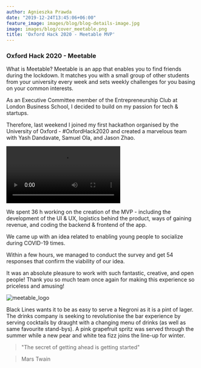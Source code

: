 ```yaml
---
author: Agnieszka Prawda
date: "2019-12-24T13:45:06+06:00"
feature_image: images/blog/blog-details-image.jpg
image: images/blog/cover_meetable.png
title: 'Oxford Hack 2020 - Meetable MVP'
---
```

### Oxford Hack 2020 - Meetable

What is Meetable?
Meetable is an app that enables you to find friends during the lockdown. It matches you with a small group of other students from your university every week and sets weekly challenges for you basing on your common interests.



As an Executive Committee member of the Entrepreneurship Club at London Business School, I decided to build on my passion for tech & startups.

Therefore, last weekend I joined my first hackathon organised by the University of Oxford - #OxfordHack2020 and created a marvelous team with Yash Dandavate, Samuel Ola, and Jason Zhao.


![Meetable](vid/Meetable_1.mp4)



We spent 36 h working on the creation of the MVP - including the development of the UI & UX, logistics behind the product, ways of gaining revenue, and coding the backend & frontend of the app.

We came up with an idea related to enabling young people to socialize during COVID-19 times.

Within a few hours, we managed to conduct the survey and get 54 responses that confirm the viability of our idea.

It was an absolute pleasure to work with such fantastic, creative, and open people! Thank you so much team once again for making this experience so priceless and amusing!

![meetable_logo](blog/1.png)

Black Lines wants it to be as easy to serve a Negroni as it is a pint of lager. The drinks company is seeking to revolutionise the bar experience by serving cocktails by draught with a changing menu of drinks (as well as same favourite stand-bys). A pink grapefruit spritz was served through the summer while a new pear and white tea fizz joins the line-up for winter.

> "The secret of getting ahead is getting started"


> Mars Twain

